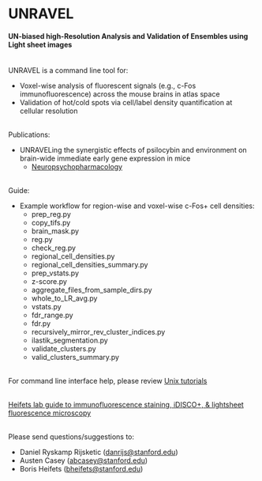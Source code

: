 # UNRAVEL
#### UN-biased high-Resolution Analysis and Validation of Ensembles using Light sheet images 
\
UNRAVEL is a command line tool for:
* Voxel-wise analysis of fluorescent signals (e.g., c-Fos immunofluorescence) across the mouse brains in atlas space
* Validation of hot/cold spots via cell/label density quantification at cellular resolution

\
Publications: 
* UNRAVELing the synergistic effects of psilocybin and environment on brain-wide immediate early gene expression in mice 
    * [Neuropsychopharmacology](https://www.nature.com/articles/s41386-023-01613-4)

\
Guide: 
* Example workflow for region-wise and voxel-wise c-Fos+ cell densities:
    * prep_reg.py
    * copy_tifs.py
    * brain_mask.py
    * reg.py
    * check_reg.py
    * regional_cell_densities.py
    * regional_cell_densities_summary.py
    * prep_vstats.py
    * z-score.py
    * aggregate_files_from_sample_dirs.py
    * whole_to_LR_avg.py
    * vstats.py
    * fdr_range.py
    * fdr.py
    * recursively_mirror_rev_cluster_indices.py
    * ilastik_segmentation.py
    * validate_clusters.py
    * valid_clusters_summary.py

\
For command line interface help, please review [Unix tutorials](https://andysbrainbook.readthedocs.io/en/latest/index.html)

\
[Heifets lab guide to immunofluorescence staining, iDISCO+, & lightsheet fluorescence microscopy](https://docs.google.com/document/d/16yowBhiBQWz8_VX2t9Rf6Xo3Ub4YPYD6qeJP6vJo6P4/edit?usp=sharing)

\
Please send questions/suggestions to:
* Daniel Ryskamp Rijsketic (danrijs@stanford.edu)
* Austen Casey (abcasey@stanford.edu)
* Boris Heifets (bheifets@stanford.edu)
